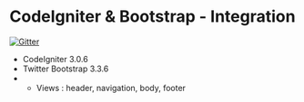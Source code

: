 # CodeIgniter & Bootstrap - Integration
[![Gitter](https://badges.gitter.im/AlexandreLogist/CodeIgniter_Bootstrap.svg)](https://gitter.im/AlexandreLogist/CodeIgniter_Bootstrap?utm_source=badge&utm_medium=badge&utm_campaign=pr-badge)

- CodeIgniter 3.0.6
- Twitter Bootstrap 3.3.6
- * Views : header, navigation, body, footer
